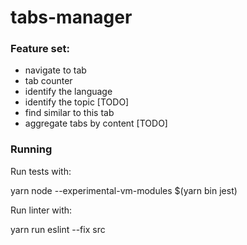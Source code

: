 # tabs-manager

### Feature set:
- navigate to tab
- tab counter
- identify the language
- identify the topic [TODO]
- find similar to this tab
- aggregate tabs by content [TODO]

### Running 
Run tests with: 

yarn node --experimental-vm-modules $(yarn bin jest)

Run linter with:

yarn run eslint --fix src